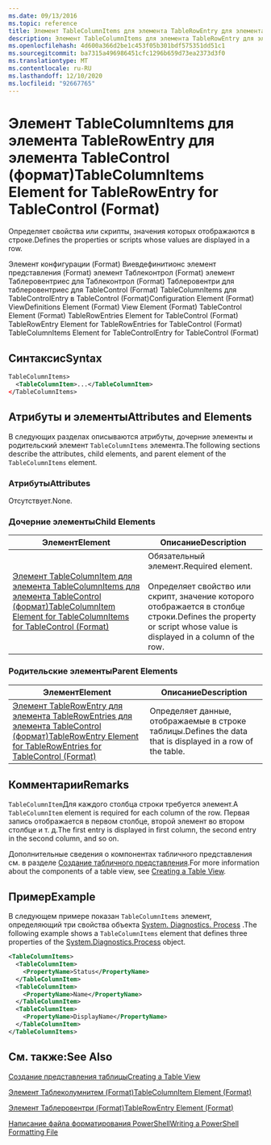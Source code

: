```yaml
---
ms.date: 09/13/2016
ms.topic: reference
title: Элемент TableColumnItems для элемента TableRowEntry для элемента TableControl (формат)
description: Элемент TableColumnItems для элемента TableRowEntry для элемента TableControl (формат)
ms.openlocfilehash: 4d600a366d2be1c453f05b301bdf575351dd51c1
ms.sourcegitcommit: ba7315a496986451cfc1296b659d73ea2373d3f0
ms.translationtype: MT
ms.contentlocale: ru-RU
ms.lasthandoff: 12/10/2020
ms.locfileid: "92667765"
---
```

# <a name="tablecolumnitems-element-for-tablerowentry-for-tablecontrol-format"></a><span data-ttu-id="33884-103">Элемент TableColumnItems для элемента TableRowEntry для элемента TableControl (формат)</span><span class="sxs-lookup"><span data-stu-id="33884-103">TableColumnItems Element for TableRowEntry for TableControl (Format)</span></span>

<span data-ttu-id="33884-104">Определяет свойства или скрипты, значения которых отображаются в строке.</span><span class="sxs-lookup"><span data-stu-id="33884-104">Defines the properties or scripts whose values are displayed in a row.</span></span>

<span data-ttu-id="33884-105">Элемент конфигурации (Format) Виевдефинитионс элемент представления (Format) элемент Таблеконтрол (Format) элемент Таблеровентриес для Таблеконтрол (Format) Таблеровентри для таблеровентриес для TableControl (Format) TableColumnItems для TableControlEntry в TableControl (Format)</span><span class="sxs-lookup"><span data-stu-id="33884-105">Configuration Element (Format) ViewDefinitions Element (Format) View Element (Format) TableControl Element (Format) TableRowEntries Element for TableControl (Format) TableRowEntry Element for TableRowEntries for TableControl (Format) TableColumnItems Element for TableControlEntry for TableControl (Format)</span></span>

## <a name="syntax"></a><span data-ttu-id="33884-106">Синтаксис</span><span class="sxs-lookup"><span data-stu-id="33884-106">Syntax</span></span>

```xml
TableColumnItems>
  <TableColumnItem>...</TableColumnItem>
</TableColumnItems>
```

## <a name="attributes-and-elements"></a><span data-ttu-id="33884-107">Атрибуты и элементы</span><span class="sxs-lookup"><span data-stu-id="33884-107">Attributes and Elements</span></span>

<span data-ttu-id="33884-108">В следующих разделах описываются атрибуты, дочерние элементы и родительский элемент `TableColumnItems` элемента.</span><span class="sxs-lookup"><span data-stu-id="33884-108">The following sections describe the attributes, child elements, and parent element of the `TableColumnItems` element.</span></span>

### <a name="attributes"></a><span data-ttu-id="33884-109">Атрибуты</span><span class="sxs-lookup"><span data-stu-id="33884-109">Attributes</span></span>

<span data-ttu-id="33884-110">Отсутствует.</span><span class="sxs-lookup"><span data-stu-id="33884-110">None.</span></span>

### <a name="child-elements"></a><span data-ttu-id="33884-111">Дочерние элементы</span><span class="sxs-lookup"><span data-stu-id="33884-111">Child Elements</span></span>

|<span data-ttu-id="33884-112">Элемент</span><span class="sxs-lookup"><span data-stu-id="33884-112">Element</span></span>|<span data-ttu-id="33884-113">Описание</span><span class="sxs-lookup"><span data-stu-id="33884-113">Description</span></span>|
|-------------|-----------------|
|[<span data-ttu-id="33884-114">Элемент TableColumnItem для элемента TableColumnItems для элемента TableControl (формат)</span><span class="sxs-lookup"><span data-stu-id="33884-114">TableColumnItem Element for TableColumnItems for TableControl (Format)</span></span>](./tablecolumnitem-element-for-tablecolumnitems-for-tablecontrol-format.md)|<span data-ttu-id="33884-115">Обязательный элемент.</span><span class="sxs-lookup"><span data-stu-id="33884-115">Required element.</span></span><br /><br /> <span data-ttu-id="33884-116">Определяет свойство или скрипт, значение которого отображается в столбце строки.</span><span class="sxs-lookup"><span data-stu-id="33884-116">Defines the property or script whose value is displayed in a column of the row.</span></span>|

### <a name="parent-elements"></a><span data-ttu-id="33884-117">Родительские элементы</span><span class="sxs-lookup"><span data-stu-id="33884-117">Parent Elements</span></span>

|<span data-ttu-id="33884-118">Элемент</span><span class="sxs-lookup"><span data-stu-id="33884-118">Element</span></span>|<span data-ttu-id="33884-119">Описание</span><span class="sxs-lookup"><span data-stu-id="33884-119">Description</span></span>|
|-------------|-----------------|
|[<span data-ttu-id="33884-120">Элемент TableRowEntry для элемента TableRowEntries для элемента TableControl (формат)</span><span class="sxs-lookup"><span data-stu-id="33884-120">TableRowEntry Element for TableRowEntries for TableControl (Format)</span></span>](./tablerowentry-element-for-tablerowentries-for-tablecontrol-format.md)|<span data-ttu-id="33884-121">Определяет данные, отображаемые в строке таблицы.</span><span class="sxs-lookup"><span data-stu-id="33884-121">Defines the data that is displayed in a row of the table.</span></span>|

## <a name="remarks"></a><span data-ttu-id="33884-122">Комментарии</span><span class="sxs-lookup"><span data-stu-id="33884-122">Remarks</span></span>

<span data-ttu-id="33884-123">`TableColumnItem`Для каждого столбца строки требуется элемент.</span><span class="sxs-lookup"><span data-stu-id="33884-123">A `TableColumnItem` element is required for each column of the row.</span></span> <span data-ttu-id="33884-124">Первая запись отображается в первом столбце, второй элемент во втором столбце и т. д.</span><span class="sxs-lookup"><span data-stu-id="33884-124">The first entry is displayed in first column, the second entry in the second column, and so on.</span></span>

<span data-ttu-id="33884-125">Дополнительные сведения о компонентах табличного представления см. в разделе [Создание табличного представления](./creating-a-table-view.md).</span><span class="sxs-lookup"><span data-stu-id="33884-125">For more information about the components of a table view, see [Creating a Table View](./creating-a-table-view.md).</span></span>

## <a name="example"></a><span data-ttu-id="33884-126">Пример</span><span class="sxs-lookup"><span data-stu-id="33884-126">Example</span></span>

<span data-ttu-id="33884-127">В следующем примере показан `TableColumnItems` элемент, определяющий три свойства объекта [System. Diagnostics. Process](/dotnet/api/System.Diagnostics.Process) .</span><span class="sxs-lookup"><span data-stu-id="33884-127">The following example shows a `TableColumnItems` element that defines three properties of the [System.Diagnostics.Process](/dotnet/api/System.Diagnostics.Process) object.</span></span>

```xml
<TableColumnItems>
  <TableColumnItem>
    <PropertyName>Status</PropertyName>
  </TableColumnItem>
  <TableColumnItem>
    <PropertyName>Name</PropertyName>
  </TableColumnItem>
  <TableColumnItem>
    <PropertyName>DisplayName</PropertyName>
  </TableColumnItem>
</TableColumnItems>

```

## <a name="see-also"></a><span data-ttu-id="33884-128">См. также:</span><span class="sxs-lookup"><span data-stu-id="33884-128">See Also</span></span>

[<span data-ttu-id="33884-129">Создание представления таблицы</span><span class="sxs-lookup"><span data-stu-id="33884-129">Creating a Table View</span></span>](./creating-a-table-view.md)

[<span data-ttu-id="33884-130">Элемент Таблеколумнитем (Format)</span><span class="sxs-lookup"><span data-stu-id="33884-130">TableColumnItem Element (Format)</span></span>](./tablecolumnitem-element-for-tablecolumnitems-for-tablecontrol-format.md)

[<span data-ttu-id="33884-131">Элемент Таблеровентри (Format)</span><span class="sxs-lookup"><span data-stu-id="33884-131">TableRowEntry Element (Format)</span></span>](./tablerowentry-element-for-tablerowentries-for-tablecontrol-format.md)

[<span data-ttu-id="33884-132">Написание файла форматирования PowerShell</span><span class="sxs-lookup"><span data-stu-id="33884-132">Writing a PowerShell Formatting File</span></span>](./writing-a-powershell-formatting-file.md)
